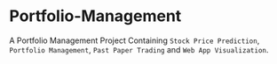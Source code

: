 # Portfolio-Management

A Portfolio Management Project Containing `Stock Price Prediction`, `Portfolio Management`, `Past Paper Trading` and `Web App Visualization`.
